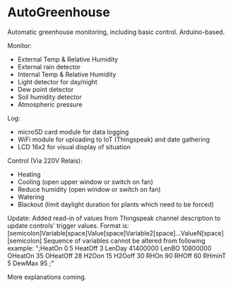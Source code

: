 # AutoGreenhouse

Automatic greenhouse monitoring, including basic control. Arduino-based.

Monitor: 
  - External Temp & Relative Humidity
  - External rain detector
  - Internal Temp & Relative Humidity
  - Light detector for day/night
  - Dew point detector
  - Soil humidity detector
  - Atmospheric pressure
  
Log:
  - microSD card module for data logging
  - WiFi module for uploading to IoT (Thingspeak) and date gathering
  - LCD 16x2 for visual display of situation

Control (Via 220V Relais):
  - Heating
  - Cooling (open upper window or switch on fan)
  - Reduce humidity (open window or switch on fan)
  - Watering 
  - Blackout (limit daylight duration for plants which need to be forced)
  
Update:
  Added read-in of values from Thingspeak channel description to update controls' trigger values. 
  Format is: [semicolon]Variable[space]Value[space]Variable2[space]...ValueN[space][semicolon]
  Sequence of variables cannot be altered from following example:
  ";HeatOn 0.5 HeatOff 3 LenDay 41400000 LenBO 10800000 OHeatOn 35 OHeatOff 28 H2Oon 15 H2Ooff 30 RHOn 90 RHOff 60 RHminT 5 DewMax 95 ;"
  

More explanations coming.
